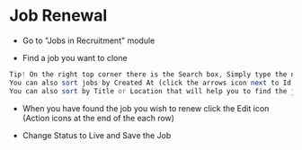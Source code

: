 # Job Renewal



* Go to "Jobs in Recruitment" module 

* Find a job you want to clone


```php
Tip! On the right top corner there is the Search box, Simply type the name of the job you are looking for.
You can also sort jobs by Created At (click the arrows icon next to Id word) this will allow you to see the jobs recently added.
You can also sort by Title or Location that will help you to find the job faster. 
```

* When you have found the job you wish to renew click the Edit icon (Action icons at the end of the each row) 

* Change Status to Live and Save the Job
